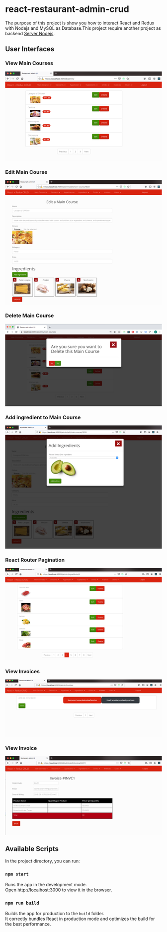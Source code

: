 # react-restaurant-admin-crud 

The purpose of this project is show you how to interact React and Redux with Nodejs and MySQL as Database.This project require another project as backend [Server Nodejs](https://github.com/LeoCR/server-nodejs-restaurant).

## User Interfaces

### View Main Courses

<img src="screenshots/main_courses.png" alt="Main Courses"/>

### Edit Main Course

<img src="screenshots/edit_main_course.png" alt="Edit Main Courses"/>

### Delete Main Course

<img src="screenshots/delete_main_course.png" alt="Delete Main Courses"/>

### Add ingredient to Main Course

<img src="screenshots/add_ingredients_to_dish.png" alt="Add Ingredient to Main Course"/>

### React Router Pagination

<img src="screenshots/ingredients_pagination.png" alt="Pagination"/>

### View Invoices

<img src="screenshots/view_invoices.png" alt="View Invoices"/>

### View Invoice

<img src="screenshots/view_invoice.png" alt="View Invoice"/>

## Available Scripts

In the project directory, you can run:

### `npm start`

Runs the app in the development mode.<br>
Open [http://localhost:3000](http://localhost:3000) to view it in the browser.


### `npm run build`

Builds the app for production to the `build` folder.<br>
It correctly bundles React in production mode and optimizes the build for the best performance.

